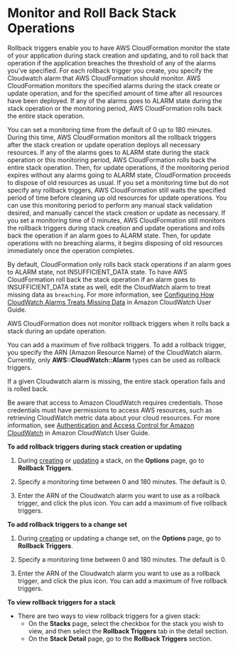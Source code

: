 # Monitor and Roll Back Stack Operations<a name="using-cfn-rollback-triggers"></a>

Rollback triggers enable you to have AWS CloudFormation monitor the state of your application during stack creation and updating, and to roll back that operation if the application breaches the threshold of any of the alarms you've specified\. For each rollback trigger you create, you specify the Cloudwatch alarm that AWS CloudFormation should monitor\. AWS CloudFormation monitors the specified alarms during the stack create or update operation, and for the specified amount of time after all resources have been deployed\. If any of the alarms goes to ALARM state during the stack operation or the monitoring period, AWS CloudFormation rolls back the entire stack operation\.

You can set a monitoring time from the default of 0 up to 180 minutes\. During this time, AWS CloudFormation monitors all the rollback triggers after the stack creation or update operation deploys all necessary resources\. If any of the alarms goes to ALARM state during the stack operation or this monitoring period, AWS CloudFormation rolls back the entire stack operation\. Then, for update operations, if the monitoring period expires without any alarms going to ALARM state, CloudFormation proceeds to dispose of old resources as usual\. If you set a monitoring time but do not specify any rollback triggers, AWS CloudFormation still waits the specified period of time before cleaning up old resources for update operations\. You can use this monitoring period to perform any manual stack validation desired, and manually cancel the stack creation or update as necessary\. If you set a monitoring time of 0 minutes, AWS CloudFormation still monitors the rollback triggers during stack creation and update operations and rolls back the operation if an alarm goes to ALARM state\. Then, for update operations with no breaching alarms, it begins disposing of old resources immediately once the operation completes\.

By default, CloudFormation only rolls back stack operations if an alarm goes to ALARM state, not INSUFFICIENT\_DATA state\. To have AWS CloudFormation roll back the stack operation if an alarm goes to INSUFFICIENT\_DATA state as well, edit the CloudWatch alarm to treat missing data as `breaching`\. For more information, see [Configuring How CloudWatch Alarms Treats Missing Data](http://docs.aws.amazon.com/AmazonCloudWatch/latest/monitoring/AlarmThatSendsEmail.html#alarms-and-missing-data) in Amazon CloudWatch User Guide\.

AWS CloudFormation does not monitor rollback triggers when it rolls back a stack during an update operation\.

You can add a maximum of five rollback triggers\. To add a rollback trigger, you specify the ARN \(Amazon Resource Name\) of the CloudWatch alarm\. Currently, only **AWS::CloudWatch::Alarm** types can be used as rollback triggers\. 

If a given Cloudwatch alarm is missing, the entire stack operation fails and is rolled back\.

Be aware that access to Amazon CloudWatch requires credentials\. Those credentials must have permissions to access AWS resources, such as retrieving CloudWatch metric data about your cloud resources\. For more information, see [Authentication and Access Control for Amazon CloudWatch](http://docs.aws.amazon.com/AmazonCloudWatch/latest/monitoring/auth-and-access-control-cw.html) in Amazon CloudWatch User Guide\.

**To add rollback triggers during stack creation or updating**

1. During [creating](http://docs.aws.amazon.com/AWSCloudFormation/latest/UserGuide/cfn-console-create-stack.html) or [updating](http://docs.aws.amazon.com/AWSCloudFormation/latest/UserGuide/using-cfn-updating-stacks.html) a stack, on the **Options** page, go to **Rollback Triggers**\.

1. Specify a monitoring time between 0 and 180 minutes\. The default is 0\.

1. Enter the ARN of the Cloudwatch alarm you want to use as a rollback trigger, and click the plus icon\. You can add a maximum of five rollback triggers\.

**To add rollback triggers to a change set**

1. During [creating](http://docs.aws.amazon.com/AWSCloudFormation/latest/UserGuide/using-cfn-updating-stacks-changesets-create.html) or updating a change set, on the **Options** page, go to **Rollback Triggers**\.

1. Specify a monitoring time between 0 and 180 minutes\. The default is 0\.

1. Enter the ARN of the Cloudwatch alarm you want to use as a rollback trigger, and click the plus icon\. You can add a maximum of five rollback triggers\.

**To view rollback triggers for a stack**
+ There are two ways to view rollback triggers for a given stack:
  + On the **Stacks** page, select the checkbox for the stack you wish to view, and then select the **Rollback Triggers** tab in the detail section\.
  + On the **Stack Detail** page, go to the **Rollback Triggers** section\.